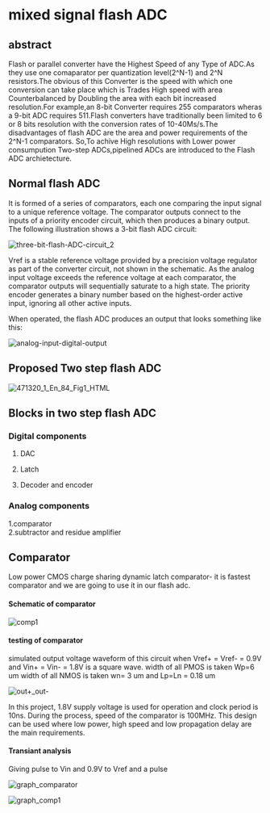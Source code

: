 # mixed signal flash ADC   

## abstract   
Flash or parallel converter have the Highest Speed of any Type of ADC.As they use one comaparator per quantization level(2^N-1) and 2^N resistors.The obvious of this Converter is the speed with which one conversion can take place which is Trades High speed with area Counterbalanced by Doubling the area with each bit increased resolution.For example,an 8-bit Converter requires 255 comparators wheras a 9-bit ADC requires 511.Flash converters have traditionally been limited to 6 or 8 bits resolution with the conversion rates of 10-40Ms/s.The disadvantages of flash ADC are the area and power requirements of the 2^N-1 comparators. So,To achive High resolutions with Lower power consumpution Two-step ADCs,pipelined ADCs are introduced to the Flash ADC archietecture.        

## Normal flash ADC   
It is formed of a series of comparators, each one comparing the input signal to a unique reference voltage. The comparator outputs connect to the inputs of a priority encoder circuit, which then produces a binary output. The following illustration shows a 3-bit flash ADC circuit:

![three-bit-flash-ADC-circuit_2](https://user-images.githubusercontent.com/110079790/217727478-d96bb606-066b-4256-9885-c87ad3e39f6f.jpg)

Vref is a stable reference voltage provided by a precision voltage regulator as part of the converter circuit, not shown in the schematic. As the analog input voltage exceeds the reference voltage at each comparator, the comparator outputs will sequentially saturate to a high state. The priority encoder generates a binary number based on the highest-order active input, ignoring all other active inputs.

When operated, the flash ADC produces an output that looks something like this:

![analog-input-digital-output](https://user-images.githubusercontent.com/110079790/217728843-af300135-3b83-4b29-9fac-341f427c6425.jpg)    

## Proposed Two step flash ADC   

![471320_1_En_84_Fig1_HTML](https://user-images.githubusercontent.com/110079790/218645626-87738d95-592e-427e-87e3-603f25d70bd4.png)

## Blocks in two step flash ADC  

### Digital components   

1. DAC    

2. Latch   

3. Decoder and encoder

### Analog components 
1.comparator   
2.subtractor and residue amplifier  

## Comparator    

Low power CMOS charge sharing dynamic latch comparator- it is fastest comparator and we are going to use it in our flash adc.   

#### Schematic of comparator   

![comp1](https://user-images.githubusercontent.com/110079790/218647539-c364ddfc-85d1-482e-b271-d20c8c666fd4.png)    

#### testing of comparator  

  simulated output voltage waveform of this circuit when Vref+ = Vref- = 0.9V and Vin+ = Vin- = 1.8V is a square wave. 
  width of all PMOS is taken Wp=6 um
  width of all NMOS is taken wn= 3 um
  and Lp=Ln = 0.18 um   
  
  ![out+_out-](https://user-images.githubusercontent.com/110079790/218648190-0290dd7e-23c9-4ef2-a922-6454ec7b9847.png)

In this project, 1.8V supply voltage is used for operation and clock period is 10ns. During the process, speed of the comparator is 100MHz. This design can be used where low power, high speed and low propagation delay are the main requirements.   

#### Transiant analysis    

Giving pulse to Vin and 0.9V to Vref and a pulse    

![graph_comparator](https://user-images.githubusercontent.com/110079790/218647300-6c939b16-f9ce-44e9-a818-44c502ed212b.png)    


![graph_comp1](https://user-images.githubusercontent.com/110079790/218647377-eb29df74-2d18-44dc-a824-b2a76236a8ba.png)





